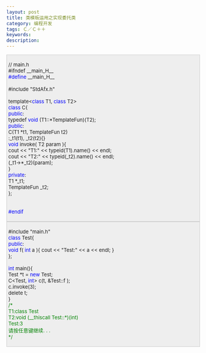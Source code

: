 ```yaml
---
layout: post
title: 类模板运用之实现委托类
category: 编程开发
tags: Ｃ／Ｃ＋＋
keywords: 
description: 
---
```


 

<div
style="border-right:#cccccc 1px solid;padding-right:5px;border-top:#cccccc 1px solid;padding-left:4px;font-size:13px;padding-bottom:4px;border-left:#cccccc 1px solid;width:98%;word-break:break-all;padding-top:4px;border-bottom:#cccccc 1px solid;background-color:#eeeeee;">

// main.h\
 \#ifndef \_\_main\_H\_\_\
 <span style="color:#0000ff;">\#define</span> \_\_main\_H\_\_\
\
 \#include "StdAfx.h"\
\
 template\<<span style="color:#0000ff;">class</span> T1, <span
style="color:#0000ff;">class</span> T2\>\
 <span style="color:#0000ff;">class</span> C{\
 <span style="color:#0000ff;">public</span>:\
     typedef <span
style="color:#0000ff;">void</span> (T1::\*TemplateFun)(T2);\
 <span style="color:#0000ff;">public</span>:\
     C(T1 \*t1, TemplateFun t2)\
         :\_t1(t1), \_t2(t2){}\
     <span style="color:#0000ff;">void</span> invoke( T2 param ){\
         cout \<\< "T1:" \<\< typeid(T1).name() \<\< endl;\
         cout \<\< "T2:" \<\< typeid(\_t2).name() \<\< endl;\
         (\_t1-\>\*\_t2)(param);\
     }\
 <span style="color:#0000ff;">private</span>:\
     T1 \*\_t1;\
     TemplateFun \_t2;\
 };\
\
\
 <span style="color:#0000ff;">\#endif</span>

</div>

 

<div
style="border-right:#cccccc 1px solid;padding-right:5px;border-top:#cccccc 1px solid;padding-left:4px;font-size:13px;padding-bottom:4px;border-left:#cccccc 1px solid;width:98%;word-break:break-all;padding-top:4px;border-bottom:#cccccc 1px solid;background-color:#eeeeee;">

\#include "main.h"\
 <span style="color:#0000ff;">class</span> Test{\
 <span style="color:#0000ff;">public</span>:\
     <span style="color:#0000ff;">void</span> f( <span
style="color:#0000ff;">int</span> a ){ cout \<\< "Test:" \<\< a \<\< endl; }\
 };\
\
 <span style="color:#0000ff;">int</span> main(){\
     Test \*t = <span style="color:#0000ff;">new</span> Test;\
     C\<Test, <span
style="color:#0000ff;">int</span>\> c(t, &Test::f );\
     c.invoke(3);\
     delete t;\
 }\
 <span style="color:#008000;">/\*</span><span style="color:#008000;">\
 T1:class Test\
 T2:void (\_\_thiscall Test::\*)(int)\
 Test:3\
 请按任意键继续. . .\
 </span><span style="color:#008000;">\*/</span>

</div>

 

 








